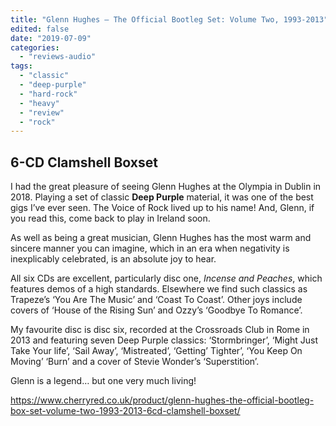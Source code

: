 ```yaml
---
title: "Glenn Hughes – The Official Bootleg Set: Volume Two, 1993-2013"
edited: false
date: "2019-07-09"
categories:
  - "reviews-audio"
tags:
  - "classic"
  - "deep-purple"
  - "hard-rock"
  - "heavy"
  - "review"
  - "rock"
---
```


## 6-CD Clamshell Boxset

I had the great pleasure of seeing Glenn Hughes at the Olympia in Dublin in 2018. Playing a set of classic **Deep Purple** material, it was one of the best gigs I’ve ever seen. The Voice of Rock lived up to his name! And, Glenn, if you read this, come back to play in Ireland soon.

As well as being a great musician, Glenn Hughes has the most warm and sincere manner you can imagine, which in an era when negativity is inexplicably celebrated, is an absolute joy to hear.

All six CDs are excellent, particularly disc one, _Incense and Peaches_, which features demos of a high standards. Elsewhere we find such classics as Trapeze’s ‘You Are The Music’ and ‘Coast To Coast’. Other joys include covers of ‘House of the Rising Sun’ and Ozzy’s ‘Goodbye To Romance’.

My favourite disc is disc six, recorded at the Crossroads Club in Rome in 2013 and featuring seven Deep Purple classics: ‘Stormbringer’, ‘Might Just Take Your life’, ‘Sail Away’, ‘Mistreated’, ‘Getting’ Tighter’, ‘You Keep On Moving’ ‘Burn’ and a cover of Stevie Wonder’s ‘Superstition’.

Glenn is a legend… but one very much living!

https://www.cherryred.co.uk/product/glenn-hughes-the-official-bootleg-box-set-volume-two-1993-2013-6cd-clamshell-boxset/
